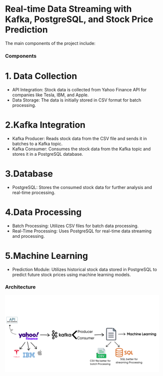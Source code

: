 # Real-time Data Streaming with Kafka, PostgreSQL, and Stock Price Prediction

The main components of the project include:
### Components
# 1. Data Collection
* API Integration: Stock data is collected from Yahoo Finance API for companies like Tesla, IBM, and Apple.
* Data Storage: The data is initially stored in CSV format for batch processing.

# 2.Kafka Integration
* Kafka Producer: Reads stock data from the CSV file and sends it in batches to a Kafka topic.
* Kafka Consumer: Consumes the stock data from the Kafka topic and stores it in a PostgreSQL database.

# 3.Database
* PostgreSQL: Stores the consumed stock data for further analysis and real-time processing.

# 4.Data Processing
* Batch Processing: Utilizes CSV files for batch data processing.
* Real-Time Processing: Uses PostgreSQL for real-time data streaming and processing.

# 5.Machine Learning
* Prediction Module: Utilizes historical stock data stored in PostgreSQL to predict future stock prices using machine learning models.

### Architecture

![Architecture](https://github.com/SaifulAnw/Real-Time-Stocks-Price-and-Prediction/blob/main/Arcithecture's%20Stock%20Market%20Project.jpg)
